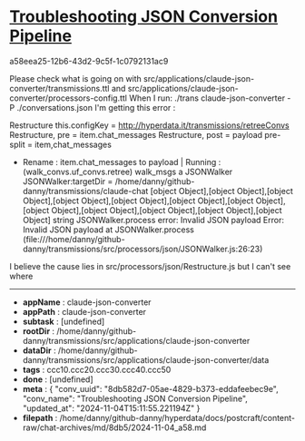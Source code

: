 # [Troubleshooting JSON Conversion Pipeline](https://claude.ai/chat/8db582d7-05ae-4829-b373-eddafeebec9e)

a58eea25-12b6-43d2-9c5f-1c0792131ac9

Please check what is going on with src/applications/claude-json-converter/transmissions.ttl and src/applications/claude-json-converter/processors-config.ttl 
When I run:
 ./trans claude-json-converter -P ./conversations.json
I'm getting this error :

Restructure this.configKey = http://hyperdata.it/transmissions/retreeConvs
Restructure, pre = item.chat_messages
Restructure, post = payload
pre- split = item,chat_messages
 - Rename : item.chat_messages to payload
| Running :  (walk_convs.uf_convs.retree) walk_msgs a JSONWalker
JSONWalker:targetDir =  /home/danny/github-danny/transmissions/claude-chat
[object Object],[object Object],[object Object],[object Object],[object Object],[object Object],[object Object],[object Object],[object Object],[object Object],[object Object],[object Object]
string
JSONWalker.process error: Invalid JSON payload
Error: Invalid JSON payload
    at JSONWalker.process (file:///home/danny/github-danny/transmissions/src/processors/json/JSONWalker.js:26:23)

I believe the cause lies in  src/processors/json/Restructure.js but I can't see where

---

* **appName** : claude-json-converter
* **appPath** : claude-json-converter
* **subtask** : [undefined]
* **rootDir** : /home/danny/github-danny/transmissions/src/applications/claude-json-converter
* **dataDir** : /home/danny/github-danny/transmissions/src/applications/claude-json-converter/data
* **tags** : ccc10.ccc20.ccc30.ccc40.ccc50
* **done** : [undefined]
* **meta** : {
  "conv_uuid": "8db582d7-05ae-4829-b373-eddafeebec9e",
  "conv_name": "Troubleshooting JSON Conversion Pipeline",
  "updated_at": "2024-11-04T15:11:55.221194Z"
}
* **filepath** : /home/danny/github-danny/hyperdata/docs/postcraft/content-raw/chat-archives/md/8db5/2024-11-04_a58.md